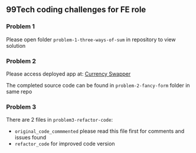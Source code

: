 ## 99Tech coding challenges for FE role

### Problem 1
Please open folder `problem-1-three-ways-of-sum` in repository to view solution

### Problem 2
Please access deployed app at: [Currency Swapper](https://brilliant-biscuit-1a338c.netlify.app/)

The completed source code can be found in `problem-2-fancy-form` folder in same repo

### Problem 3
There are 2 files in `problem3-refactor-code`: 
- `original_code_commmented` please read this file first for comments and issues found
- `refactor_code` for improved code version
